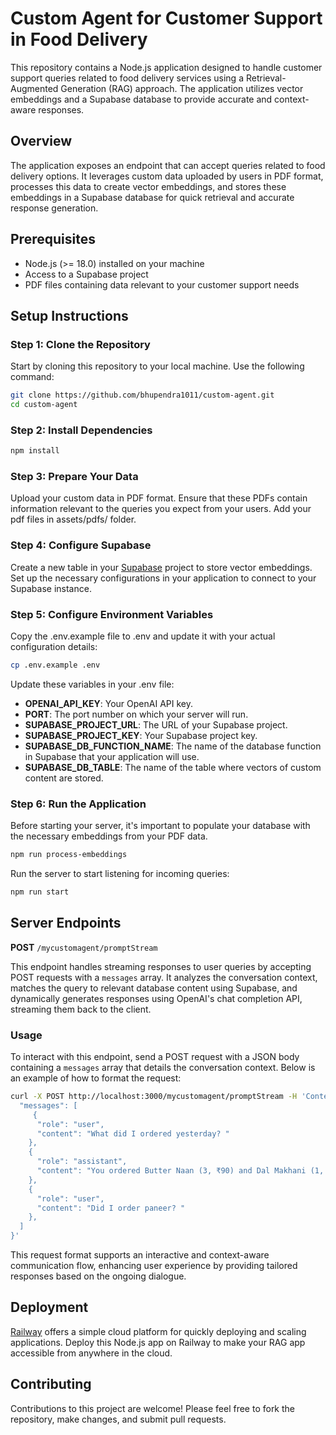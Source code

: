 # Custom Agent for Customer Support in Food Delivery

This repository contains a Node.js application designed to handle customer support queries related to food delivery services using a Retrieval-Augmented Generation (RAG) approach. The application utilizes vector embeddings and a Supabase database to provide accurate and context-aware responses.

## Overview

The application exposes an endpoint that can accept queries related to food delivery options. It leverages custom data uploaded by users in PDF format, processes this data to create vector embeddings, and stores these embeddings in a Supabase database for quick retrieval and accurate response generation.

## Prerequisites

- Node.js (>= 18.0) installed on your machine
- Access to a Supabase project
- PDF files containing data relevant to your customer support needs

## Setup Instructions

### Step 1: Clone the Repository

Start by cloning this repository to your local machine. Use the following command:

```bash
git clone https://github.com/bhupendra1011/custom-agent.git
cd custom-agent
```

### Step 2: Install Dependencies

```bash
npm install
```

### Step 3: Prepare Your Data

Upload your custom data in PDF format. Ensure that these PDFs contain information relevant to the queries you expect from your users. Add your pdf files in assets/pdfs/ folder.

### Step 4: Configure Supabase

Create a new table in your [Supabase](https://supabase.com/) project to store vector embeddings. Set up the necessary configurations in your application to connect to your Supabase instance.

### Step 5: Configure Environment Variables

Copy the .env.example file to .env and update it with your actual configuration details:

```bash
cp .env.example .env
```

Update these variables in your .env file:

- **OPENAI_API_KEY**: Your OpenAI API key.
- **PORT**: The port number on which your server will run.
- **SUPABASE_PROJECT_URL**: The URL of your Supabase project.
- **SUPABASE_PROJECT_KEY**: Your Supabase project key.
- **SUPABASE_DB_FUNCTION_NAME**: The name of the database function in Supabase that your application will use.
- **SUPABASE_DB_TABLE**: The name of the table where vectors of custom content are stored.

### Step 6: Run the Application

Before starting your server, it's important to populate your database with the necessary embeddings from your PDF data.

```bash
npm run process-embeddings
```

Run the server to start listening for incoming queries:

```bash
npm run start
```

## Server Endpoints

**POST** `/mycustomagent/promptStream`

This endpoint handles streaming responses to user queries by accepting POST requests with a `messages` array. It analyzes the conversation context, matches the query to relevant database content using Supabase, and dynamically generates responses using OpenAI's chat completion API, streaming them back to the client.

### Usage

To interact with this endpoint, send a POST request with a JSON body containing a `messages` array that details the conversation context. Below is an example of how to format the request:

```bash
curl -X POST http://localhost:3000/mycustomagent/promptStream -H 'Content-Type: application/json' -d '{
  "messages": [
     {
      "role": "user",
      "content": "What did I ordered yesterday? "
    },
    {
      "role": "assistant",
      "content": "You ordered Butter Naan (3, ₹90) and Dal Makhani (1, ₹210) yesterday, January 12, 2025. The total amount for your order was ₹480, and you requested extra butter on the naan."
    },
    {
      "role": "user",
      "content": "Did I order paneer? "
    },
  ]
}'
```

This request format supports an interactive and context-aware communication flow, enhancing user experience by providing tailored responses based on the ongoing dialogue.

## Deployment

[Railway](https://railway.com/) offers a simple cloud platform for quickly deploying and scaling applications. Deploy this Node.js app on Railway to make your RAG app accessible from anywhere in the cloud.

## Contributing

Contributions to this project are welcome! Please feel free to fork the repository, make changes, and submit pull requests.
